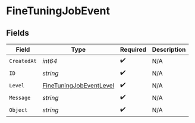 # FineTuningJobEvent


## Fields

| Field                                                                     | Type                                                                      | Required                                                                  | Description                                                               |
| ------------------------------------------------------------------------- | ------------------------------------------------------------------------- | ------------------------------------------------------------------------- | ------------------------------------------------------------------------- |
| `CreatedAt`                                                               | *int64*                                                                   | :heavy_check_mark:                                                        | N/A                                                                       |
| `ID`                                                                      | *string*                                                                  | :heavy_check_mark:                                                        | N/A                                                                       |
| `Level`                                                                   | [FineTuningJobEventLevel](../../models/shared/finetuningjobeventlevel.md) | :heavy_check_mark:                                                        | N/A                                                                       |
| `Message`                                                                 | *string*                                                                  | :heavy_check_mark:                                                        | N/A                                                                       |
| `Object`                                                                  | *string*                                                                  | :heavy_check_mark:                                                        | N/A                                                                       |